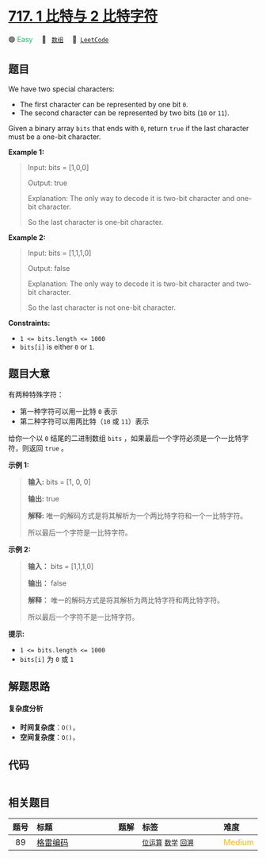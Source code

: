 # [717. 1 比特与 2 比特字符](https://leetcode.com/problems/1-bit-and-2-bit-characters)

🟢 <font color=#15bd66>Easy</font>&emsp; 🔖&ensp; [`数组`](/leetcode-js/outline/tag/array.md)&emsp; 🔗&ensp;[`LeetCode`](https://leetcode.com/problems/1-bit-and-2-bit-characters)

## 题目

We have two special characters:

  * The first character can be represented by one bit `0`.
  * The second character can be represented by two bits (`10` or `11`).

Given a binary array `bits` that ends with `0`, return `true` if the last
character must be a one-bit character.



**Example 1:**

> Input: bits = [1,0,0]
> 
> Output: true
> 
> Explanation: The only way to decode it is two-bit character and one-bit character.
> 
> So the last character is one-bit character.

**Example 2:**

> Input: bits = [1,1,1,0]
> 
> Output: false
> 
> Explanation: The only way to decode it is two-bit character and two-bit character.
> 
> So the last character is not one-bit character.

**Constraints:**

  * `1 <= bits.length <= 1000`
  * `bits[i]` is either `0` or `1`.


## 题目大意

有两种特殊字符：

  * 第一种字符可以用一比特 `0` 表示
  * 第二种字符可以用两比特（`10` 或 `11`）表示

给你一个以 `0` 结尾的二进制数组 `bits` ，如果最后一个字符必须是一个一比特字符，则返回 `true` 。



**示例  1:**

> 
> 
> 
> 
> 
> **输入:** bits = [1, 0, 0]
> 
> **输出:** true
> 
> **解释:** 唯一的解码方式是将其解析为一个两比特字符和一个一比特字符。
> 
> 所以最后一个字符是一比特字符。
> 
> 

**示例  2:**

> 
> 
> 
> 
> 
> **输入：** bits = [1,1,1,0]
> 
> **输出：** false
> 
> **解释：** 唯一的解码方式是将其解析为两比特字符和两比特字符。
> 
> 所以最后一个字符不是一比特字符。
> 
> 



**提示:**

  * `1 <= bits.length <= 1000`
  * `bits[i]` 为 `0` 或 `1`


## 解题思路

#### 复杂度分析

- **时间复杂度**：`O()`，
- **空间复杂度**：`O()`，

## 代码

```javascript

```

## 相关题目

<!-- prettier-ignore -->
| 题号 | 标题 | 题解 | 标签 | 难度 |
| :------: | :------ | :------: | :------ | :------ |
| 89 | [格雷编码](https://leetcode.com/problems/gray-code) |  |  [`位运算`](/leetcode-js/outline/tag/bit-manipulation.md) [`数学`](/leetcode-js/outline/tag/math.md) [`回溯`](/leetcode-js/outline/tag/backtracking.md) | <font color=#ffb800>Medium</font> |

<style>
.blue {
    background-color: #096dd9;
    padding: 0.25rem 0.5rem;
    margin: 0;
    font-size: 0.85em;
    border-radius: 3px;
    color: white;
    font-weight: 500;
}
table th:first-of-type { width: 10%; }
table th:nth-of-type(2) { width: 35%; }
table th:nth-of-type(3) { width: 10%; }
table th:nth-of-type(4) { width: 35%; }
table th:nth-of-type(5) { width: 10%; }
</style>
